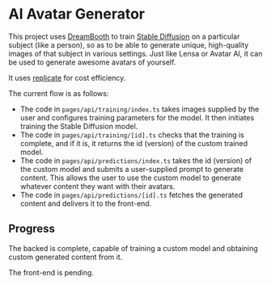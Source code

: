 # AI Avatar Generator

This project uses [DreamBooth](https://dreambooth.github.io/) to train [Stable Diffusion](https://stablediffusionweb.com/) on a particular subject (like a person), so as to be able to generate unique, high-quality images of that subject in various settings. Just like Lensa or Avatar AI, it can be used to generate awesome avatars of yourself.

It uses [replicate](https://replicate.com/) for cost efficiency.

The current flow is as follows:

- The code in ```pages/api/training/index.ts``` takes images supplied by the user and configures training parameters for the model. It then initiates training the Stable Diffusion model.
- The code in ```pages/api/training/[id].ts``` checks that the training is complete, and if it is, it returns the id (version) of the custom trained model.
- The code in ```pages/api/predictions/index.ts``` takes the id (version) of the custom model and submits a user-supplied prompt to generate content. This allows the user to use the custom model to generate whatever content they want with their avatars.
- The code in ```pages/api/predictions/[id].ts``` fetches the generated content and delivers it to the front-end.

## Progress

The backed is complete, capable of training a custom model and obtaining custom generated content from it.

The front-end is pending.
